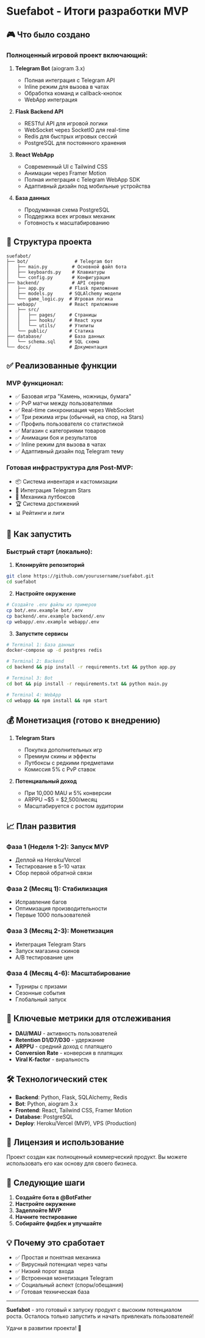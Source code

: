 # Suefabot - Итоги разработки MVP

## 🎮 Что было создано

### Полноценный игровой проект включающий:

1. **Telegram Bot** (aiogram 3.x)
   - Полная интеграция с Telegram API
   - Inline режим для вызова в чатах
   - Обработка команд и callback-кнопок
   - WebApp интеграция

2. **Flask Backend API**
   - RESTful API для игровой логики
   - WebSocket через SocketIO для real-time
   - Redis для быстрых игровых сессий
   - PostgreSQL для постоянного хранения

3. **React WebApp**
   - Современный UI с Tailwind CSS
   - Анимации через Framer Motion
   - Полная интеграция с Telegram WebApp SDK
   - Адаптивный дизайн под мобильные устройства

4. **База данных**
   - Продуманная схема PostgreSQL
   - Поддержка всех игровых механик
   - Готовность к масштабированию

## 📁 Структура проекта

```
suefabot/
├── bot/                 # Telegram бот
│   ├── main.py         # Основной файл бота
│   ├── keyboards.py    # Клавиатуры
│   └── config.py       # Конфигурация
├── backend/            # API сервер
│   ├── app.py         # Flask приложение
│   ├── models.py      # SQLAlchemy модели
│   └── game_logic.py  # Игровая логика
├── webapp/            # React приложение
│   ├── src/
│   │   ├── pages/     # Страницы
│   │   ├── hooks/     # React хуки
│   │   └── utils/     # Утилиты
│   └── public/        # Статика
├── database/          # База данных
│   └── schema.sql     # SQL схема
└── docs/              # Документация
```

## ✅ Реализованные функции

### MVP функционал:
- ✅ Базовая игра "Камень, ножницы, бумага"
- ✅ PvP матчи между пользователями
- ✅ Real-time синхронизация через WebSocket
- ✅ Три режима игры (обычный, на спор, на Stars)
- ✅ Профиль пользователя со статистикой
- ✅ Магазин с категориями товаров
- ✅ Анимации боя и результатов
- ✅ Inline режим для вызова в чатах
- ✅ Адаптивный дизайн под Telegram тему

### Готовая инфраструктура для Post-MVP:
- 📦 Система инвентаря и кастомизации
- 💎 Интеграция Telegram Stars
- 🎁 Механика лутбоксов
- 🏆 Система достижений
- 📊 Рейтинги и лиги

## 🚀 Как запустить

### Быстрый старт (локально):

1. **Клонируйте репозиторий**
```bash
git clone https://github.com/yourusername/suefabot.git
cd suefabot
```

2. **Настройте окружение**
```bash
# Создайте .env файлы из примеров
cp bot/.env.example bot/.env
cp backend/.env.example backend/.env
cp webapp/.env.example webapp/.env
```

3. **Запустите сервисы**
```bash
# Terminal 1: База данных
docker-compose up -d postgres redis

# Terminal 2: Backend
cd backend && pip install -r requirements.txt && python app.py

# Terminal 3: Bot
cd bot && pip install -r requirements.txt && python main.py

# Terminal 4: WebApp
cd webapp && npm install && npm start
```

## 💰 Монетизация (готово к внедрению)

1. **Telegram Stars**
   - Покупка дополнительных игр
   - Премиум скины и эффекты
   - Лутбоксы с редкими предметами
   - Комиссия 5% с PvP ставок

2. **Потенциальный доход**
   - При 10,000 MAU и 5% конверсии
   - ARPPU ~$5 = $2,500/месяц
   - Масштабируется с ростом аудитории

## 📈 План развития

### Фаза 1 (Неделя 1-2): Запуск MVP
- Деплой на Heroku/Vercel
- Тестирование в 5-10 чатах
- Сбор первой обратной связи

### Фаза 2 (Месяц 1): Стабилизация
- Исправление багов
- Оптимизация производительности
- Первые 1000 пользователей

### Фаза 3 (Месяц 2-3): Монетизация
- Интеграция Telegram Stars
- Запуск магазина скинов
- A/B тестирование цен

### Фаза 4 (Месяц 4-6): Масштабирование
- Турниры с призами
- Сезонные события
- Глобальный запуск

## 🎯 Ключевые метрики для отслеживания

- **DAU/MAU** - активность пользователей
- **Retention D1/D7/D30** - удержание
- **ARPPU** - средний доход с платящего
- **Conversion Rate** - конверсия в платящих
- **Viral K-factor** - виральность

## 🛠 Технологический стек

- **Backend**: Python, Flask, SQLAlchemy, Redis
- **Bot**: Python, aiogram 3.x
- **Frontend**: React, Tailwind CSS, Framer Motion
- **Database**: PostgreSQL
- **Deploy**: Heroku/Vercel (MVP), VPS (Production)

## 📝 Лицензия и использование

Проект создан как полноценный коммерческий продукт. 
Вы можете использовать его как основу для своего бизнеса.

## 🤝 Следующие шаги

1. **Создайте бота в @BotFather**
2. **Настройте окружение**
3. **Задеплойте MVP**
4. **Начните тестирование**
5. **Собирайте фидбек и улучшайте**

## 💡 Почему это сработает

- ✅ Простая и понятная механика
- ✅ Вирусный потенциал через чаты
- ✅ Низкий порог входа
- ✅ Встроенная монетизация Telegram
- ✅ Социальный аспект (споры/обещания)
- ✅ Готовая техническая база

---

**Suefabot** - это готовый к запуску продукт с высоким потенциалом роста.
Осталось только запустить и начать привлекать пользователей!

Удачи в развитии проекта! 🚀